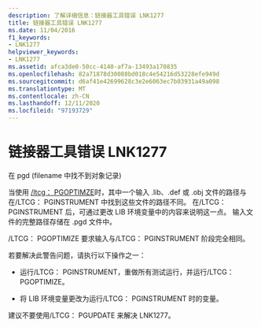 ```yaml
---
description: 了解详细信息：链接器工具错误 LNK1277
title: 链接器工具错误 LNK1277
ms.date: 11/04/2016
f1_keywords:
- LNK1277
helpviewer_keywords:
- LNK1277
ms.assetid: afca3de0-50cc-4140-af7a-13493a170835
ms.openlocfilehash: 82a71878d30088bd018c4e54216d53228efe949d
ms.sourcegitcommit: d6af41e42699628c3e2e6063ec7b03931a49a098
ms.translationtype: MT
ms.contentlocale: zh-CN
ms.lasthandoff: 12/11/2020
ms.locfileid: "97193729"
---
```

# <a name="linker-tools-error-lnk1277"></a>链接器工具错误 LNK1277

在 pgd (filename 中找不到对象记录) 

当使用 [/ltcg： PGOPTIMZE](../../build/reference/ltcg-link-time-code-generation.md)时，其中一个输入 .lib、.def 或 .obj 文件的路径与在/LTCG： PGINSTRUMENT 中找到这些文件的路径不同。 在/LTCG： PGINSTRUMENT 后，可通过更改 LIB 环境变量中的内容来说明这一点。 输入文件的完整路径存储在 .pgd 文件中。

/LTCG： PGOPTIMIZE 要求输入与/LTCG： PGINSTRUMENT 阶段完全相同。

若要解决此警告问题，请执行以下操作之一：

- 运行/LTCG： PGINSTRUMENT，重做所有测试运行，并运行/LTCG： PGOPTIMIZE。

- 将 LIB 环境变量更改为运行/LTCG： PGINSTRUMENT 时的变量。

建议不要使用/LTCG： PGUPDATE 来解决 LNK1277。
